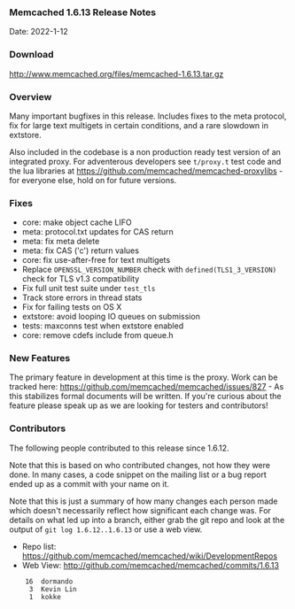 ### Memcached 1.6.13 Release Notes

Date: 2022-1-12

### Download

http://www.memcached.org/files/memcached-1.6.13.tar.gz

### Overview

Many important bugfixes in this release. Includes fixes to the meta protocol,
fix for large text multigets in certain conditions, and a rare slowdown in
extstore.

Also included in the codebase is a non production ready test version of an
integrated proxy. For adventerous developers see `t/proxy.t` test code and the
lua libraries at https://github.com/memcached/memcached-proxylibs - for
everyone else, hold on for future versions.

### Fixes

  * core: make object cache LIFO
  * meta: protocol.txt updates for CAS return
  * meta: fix meta delete
  * meta: fix CAS ('c') return values
  * core: fix use-after-free for text multigets
  * Replace `OPENSSL_VERSION_NUMBER` check with `defined(TLS1_3_VERSION)` check for TLS v1.3 compatibility
  * Fix full unit test suite under `test_tls`
  * Track store errors in thread stats
  * Fix for failing tests on OS X
  * extstore: avoid looping IO queues on submission
  * tests: maxconns test when extstore enabled
  * core: remove cdefs include from queue.h


### New Features

The primary feature in development at this time is the proxy. Work can be
tracked here: https://github.com/memcached/memcached/issues/827 - As this
stabilizes formal documents will be written. If you're curious about the
feature please speak up as we are looking for testers and contributors!

### Contributors

The following people contributed to this release since 1.6.12.

Note that this is based on who contributed changes, not how they were
done.  In many cases, a code snippet on the mailing list or a bug
report ended up as a commit with your name on it.

Note that this is just a summary of how many changes each person made
which doesn't necessarily reflect how significant each change was.
For details on what led up into a branch, either grab the git repo and
look at the output of `git log 1.6.12..1.6.13` or use a web view.

  * Repo list: https://github.com/memcached/memcached/wiki/DevelopmentRepos
  * Web View: http://github.com/memcached/memcached/commits/1.6.13

```
    16	dormando
     3	Kevin Lin
     1	kokke

```

